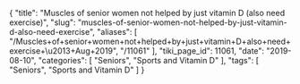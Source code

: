 {
    "title": "Muscles of senior women not helped by just vitamin D (also need exercise)",
    "slug": "muscles-of-senior-women-not-helped-by-just-vitamin-d-also-need-exercise",
    "aliases": [
        "/Muscles+of+senior+women+not+helped+by+just+vitamin+D+also+need+exercise+\u2013+Aug+2019",
        "/11061"
    ],
    "tiki_page_id": 11061,
    "date": "2019-08-10",
    "categories": [
        "Seniors",
        "Sports and Vitamin D"
    ],
    "tags": [
        "Seniors",
        "Sports and Vitamin D"
    ]
}